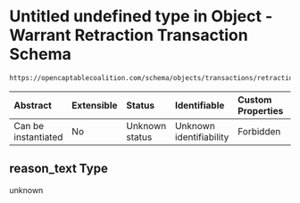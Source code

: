 # Untitled undefined type in Object - Warrant Retraction Transaction Schema

```txt
https://opencaptablecoalition.com/schema/objects/transactions/retraction/warrant_retraction#/properties/reason_text
```



| Abstract            | Extensible | Status         | Identifiable            | Custom Properties | Additional Properties | Access Restrictions | Defined In                                                                                                                          |
| :------------------ | :--------- | :------------- | :---------------------- | :---------------- | :-------------------- | :------------------ | :---------------------------------------------------------------------------------------------------------------------------------- |
| Can be instantiated | No         | Unknown status | Unknown identifiability | Forbidden         | Allowed               | none                | [WarrantRetraction.schema.json*](../../schema/objects/transactions/retraction/WarrantRetraction.schema.json "open original schema") |

## reason_text Type

unknown
